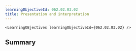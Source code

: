 ```yaml
---
learningObjectiveId: 062.02.03.02
title: Presentation and interpretation
---
```


```tsx eval
<LearningOBjectives learningObjectiveId={062.02.03.02} />
```

## Summary
